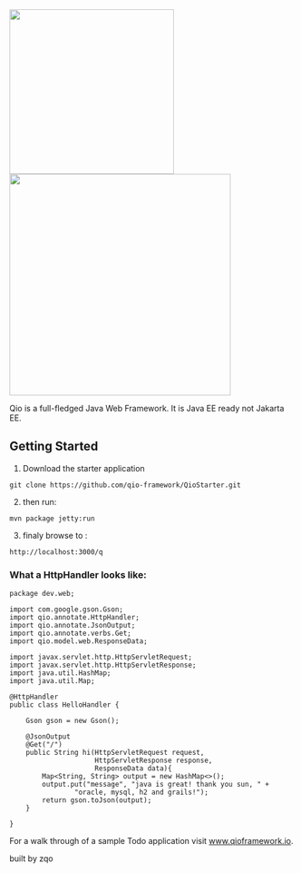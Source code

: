 <img src="http://qioframework.io/media/qio.png" width="290px" />

<img src="http://qioframework.io/media/qio-screen.png" width="390px"/>


Qio is a full-fledged Java Web Framework. It is Java EE ready not Jakarta EE. 

## Getting Started

1. Download the starter application

```
git clone https://github.com/qio-framework/QioStarter.git
```

2. then run:

```
mvn package jetty:run
```

3. finaly browse to : 

```
http://localhost:3000/q
```


### What a HttpHandler looks like:

```
package dev.web;

import com.google.gson.Gson;
import qio.annotate.HttpHandler;
import qio.annotate.JsonOutput;
import qio.annotate.verbs.Get;
import qio.model.web.ResponseData;

import javax.servlet.http.HttpServletRequest;
import javax.servlet.http.HttpServletResponse;
import java.util.HashMap;
import java.util.Map;

@HttpHandler
public class HelloHandler {

    Gson gson = new Gson();

    @JsonOutput
    @Get("/")
    public String hi(HttpServletRequest request,
                     HttpServletResponse response,
                     ResponseData data){
        Map<String, String> output = new HashMap<>();
        output.put("message", "java is great! thank you sun, " +
                "oracle, mysql, h2 and grails!");
        return gson.toJson(output);
    }

}
```

For a walk through of a sample Todo application visit www.qioframework.io.


built by zqo
